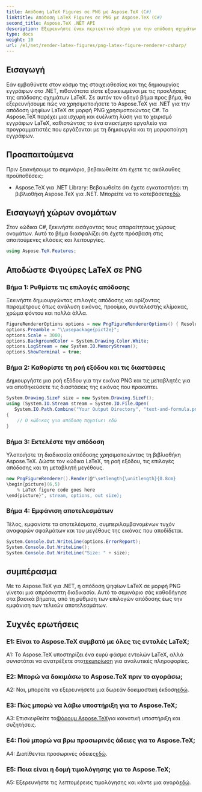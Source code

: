 ```yaml
---
title: Απόδοση LaTeX Figures σε PNG με Aspose.TeX (C#)
linktitle: Απόδοση LaTeX Figures σε PNG με Aspose.TeX (C#)
second_title: Aspose.TeX .NET API
description: Εξερευνήστε έναν περιεκτικό οδηγό για την απόδοση σχημάτων LaTeX σε PNG χρησιμοποιώντας Aspose.TeX σε C#. Μάθετε βήμα προς βήμα με παραδείγματα κώδικα.
type: docs
weight: 10
url: /el/net/render-latex-figures/png-latex-figure-renderer-csharp/
---
```

## Εισαγωγή

Εάν εμβαθύνετε στον κόσμο της στοιχειοθεσίας και της δημιουργίας εγγράφων στο .NET, πιθανότατα είστε εξοικειωμένοι με τις προκλήσεις της απόδοσης σχημάτων LaTeX. Σε αυτόν τον οδηγό βήμα προς βήμα, θα εξερευνήσουμε πώς να χρησιμοποιήσετε το Aspose.TeX για .NET για την απόδοση ψηφίων LaTeX σε μορφή PNG χρησιμοποιώντας C#. Το Aspose.TeX παρέχει μια ισχυρή και ευέλικτη λύση για το χειρισμό εγγράφων LaTeX, καθιστώντας το ένα ανεκτίμητο εργαλείο για προγραμματιστές που εργάζονται με τη δημιουργία και τη μορφοποίηση εγγράφων.

## Προαπαιτούμενα

Πριν ξεκινήσουμε το σεμινάριο, βεβαιωθείτε ότι έχετε τις ακόλουθες προϋποθέσεις:

-  Aspose.TeX για .NET Library: Βεβαιωθείτε ότι έχετε εγκαταστήσει τη βιβλιοθήκη Aspose.TeX για .NET. Μπορείτε να το κατεβάσετε[εδώ](https://releases.aspose.com/tex/net/).

## Εισαγωγή χώρων ονομάτων

Στον κώδικα C#, ξεκινήστε εισάγοντας τους απαραίτητους χώρους ονομάτων. Αυτό το βήμα διασφαλίζει ότι έχετε πρόσβαση στις απαιτούμενες κλάσεις και λειτουργίες.

```csharp
using Aspose.TeX.Features;
```

## Αποδώστε Φιγούρες LaTeX σε PNG

### Βήμα 1: Ρυθμίστε τις επιλογές απόδοσης

Ξεκινήστε δημιουργώντας επιλογές απόδοσης και ορίζοντας παραμέτρους όπως ανάλυση εικόνας, προοίμιο, συντελεστής κλίμακας, χρώμα φόντου και πολλά άλλα.

```csharp
FigureRendererOptions options = new PngFigureRendererOptions() { Resolution = 150 };
options.Preamble = "\\usepackage{pict2e}";
options.Scale = 3000;
options.BackgroundColor = System.Drawing.Color.White;
options.LogStream = new System.IO.MemoryStream();
options.ShowTerminal = true;
```

### Βήμα 2: Καθορίστε τη ροή εξόδου και τις διαστάσεις

Δημιουργήστε μια ροή εξόδου για την εικόνα PNG και τις μεταβλητές για να αποθηκεύσετε τις διαστάσεις της εικόνας που προκύπτει.

```csharp
System.Drawing.SizeF size = new System.Drawing.SizeF();
using (System.IO.Stream stream = System.IO.File.Open(
   System.IO.Path.Combine("Your Output Directory", "text-and-formula.png"), System.IO.FileMode.Create))
{
    // Ο κώδικας για απόδοση πηγαίνει εδώ
}
```

### Βήμα 3: Εκτελέστε την απόδοση

Υλοποιήστε τη διαδικασία απόδοσης χρησιμοποιώντας τη βιβλιοθήκη Aspose.TeX. Δώστε τον κώδικα LaTeX, τη ροή εξόδου, τις επιλογές απόδοσης και τη μεταβλητή μεγέθους.

```csharp
new PngFigureRenderer().Render(@"\setlength{\unitlength}{0.8cm}
\begin{picture}(6,5)
    % LaTeX figure code goes here
\end{picture}", stream, options, out size);
```

### Βήμα 4: Εμφάνιση αποτελεσμάτων

Τέλος, εμφανίστε τα αποτελέσματα, συμπεριλαμβανομένων τυχόν αναφορών σφαλμάτων και του μεγέθους της εικόνας που αποδίδεται.

```csharp
System.Console.Out.WriteLine(options.ErrorReport);
System.Console.Out.WriteLine();
System.Console.Out.WriteLine("Size: " + size);
```

## συμπέρασμα

Με το Aspose.TeX για .NET, η απόδοση ψηφίων LaTeX σε μορφή PNG γίνεται μια απρόσκοπτη διαδικασία. Αυτό το σεμινάριο σάς καθοδήγησε στα βασικά βήματα, από τη ρύθμιση των επιλογών απόδοσης έως την εμφάνιση των τελικών αποτελεσμάτων.

## Συχνές ερωτήσεις

### Ε1: Είναι το Aspose.TeX συμβατό με όλες τις εντολές LaTeX;

 A1: Το Aspose.TeX υποστηρίζει ένα ευρύ φάσμα εντολών LaTeX, αλλά συνιστάται να ανατρέξετε στο[τεκμηρίωση](https://reference.aspose.com/tex/net/) για αναλυτικές πληροφορίες.

### Ε2: Μπορώ να δοκιμάσω το Aspose.TeX πριν το αγοράσω;

 A2: Ναι, μπορείτε να εξερευνήσετε μια δωρεάν δοκιμαστική έκδοση[εδώ](https://releases.aspose.com/).

### Ε3: Πώς μπορώ να λάβω υποστήριξη για το Aspose.TeX;

 A3: Επισκεφθείτε το[Φόρουμ Aspose.TeX](https://forum.aspose.com/c/tex/47)για κοινοτική υποστήριξη και συζητήσεις.

### Ε4: Πού μπορώ να βρω προσωρινές άδειες για το Aspose.TeX;

 A4: Διατίθενται προσωρινές άδειες[εδώ](https://purchase.aspose.com/temporary-license/).

### Ε5: Ποια είναι η δομή τιμολόγησης για το Aspose.TeX;

A5: Εξερευνήστε τις λεπτομέρειες τιμολόγησης και κάντε μια αγορά[εδώ](https://purchase.aspose.com/buy).